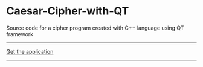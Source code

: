 # Caesar-Cipher-with-QT
Source code for a cipher program created with C++ language using QT framework<hr>
[Get the application](https://github.com/Anondo/Caesar-Cipher-with-QT-app-/archive/master.zip)<hr>


